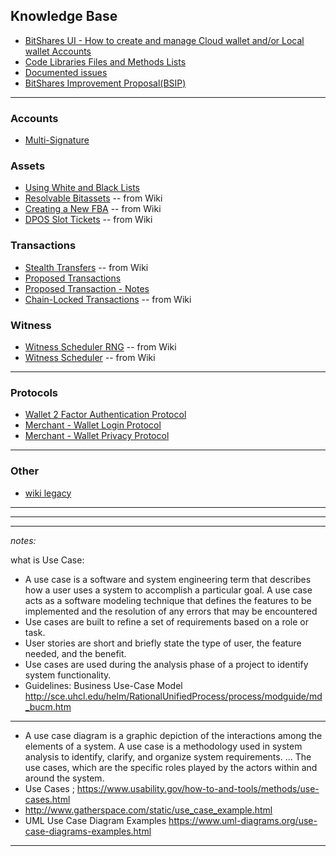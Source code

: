 ## Knowledge Base

- [BitShares UI - How to create and manage Cloud wallet and/or Local wallet Accounts](/core/knowledge_base/bitshares-ui-wallet-account-mode.md)
- [Code Libraries Files and Methods Lists](/core/knowledge_base/files_methods_lists.md)
- [Documented issues](/core/knowledge_base/documented_issues/README.md#documented-issues)
- [BitShares Improvement Proposal(BSIP)](/core/knowledge_base/bsip_funding.md#businesses-developers-and-business-developers)

***

### Accounts

- [Multi-Signature](/core/knowledge_base/multi-signature.md#multi-signature)


### Assets
- [Using White and Black Lists](/core/knowledge_base/white_black_lists.md#using-white-and-black-lists)
- [Resolvable Bitassets](/core/knowledge_base/resolvable-bitassets.md#resolvable-bitassets) -- from Wiki
- [Creating a New FBA](/core/knowledge_base/creating-a-new-fba.md#creating-a-new-fba) -- from Wiki
- [DPOS Slot Tickets](/core/knowledge_base/dpos-slot-tickets.md#dpos-slot-tickets) -- from Wiki


### Transactions
- [Stealth Transfers](/core/knowledge_base/stealth-transfers.md#stealth-transfers) -- from Wiki
- [Proposed Transactions](/core/knowledge_base/trn_proposed_transactions.md#proposed-transactions)
- [Proposed Transaction - Notes](/core/knowledge_base/trn_proposed_notes.md#proposed-transaction---notes)
- [Chain-Locked Transactions](/core/knowledge_base/chain-locked-tx.md#chain-locked-transactions) -- from Wiki

### Witness
- [Witness Scheduler RNG](/core/knowledge_base/witness-rng.md#witness-scheduler-rng) -- from Wiki
- [Witness Scheduler](/core/knowledge_base/witness-scheduler.md#witness-scheduler) -- from Wiki


***

### Protocols 

- [Wallet 2 Factor Authentication Protocol](/core/knowledge_base/protocols/wallet_2factor_auth_protocol.md#wallet-2-factor-authentication-protocol)
- [Merchant - Wallet Login Protocol](/core/knowledge_base/protocols/merchant_login.md#merchant)
- [Merchant - Wallet Privacy Protocol](/core/knowledge_base/protocols/merchant_privacy.md#merchant)
     

***

### Other 
- [wiki legacy ](/core/knowledge_base/wiki_legacy)



***
***
***

*notes:*

what is Use Case:

- A use case is a software and system engineering term that describes how a user uses a system to accomplish a particular goal. A use case acts as a software modeling technique that defines the features to be implemented and the resolution of any errors that may be encountered
- Use cases are built to refine a set of requirements based on a role or task.
- User stories are short and briefly state the type of user, the feature needed, and the benefit. 
- Use cases are used during the analysis phase of a project to identify system functionality. 
- Guidelines:  Business Use-Case Model http://sce.uhcl.edu/helm/RationalUnifiedProcess/process/modguide/md_bucm.htm

***
 
- A use case diagram is a graphic depiction of the interactions among the elements of a system. A use case is a methodology used in system analysis to identify, clarify, and organize system requirements. ... The use cases, which are the specific roles played by the actors within and around the system.
- Use Cases ; https://www.usability.gov/how-to-and-tools/methods/use-cases.html
- http://www.gatherspace.com/static/use_case_example.html
- UML Use Case Diagram Examples https://www.uml-diagrams.org/use-case-diagrams-examples.html

***
